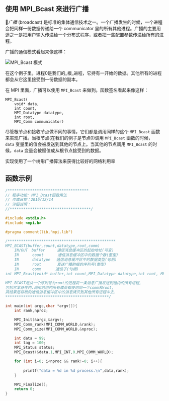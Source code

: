 
## 使用 MPI_Bcast 来进行广播

_广播_ (broadcast) 是标准的集体通信技术之一。一个广播发生的时候，一个进程会把同样一份数据传递给一个 communicator 里的所有其他进程。广播的主要用途之一是把用户输入传递给一个分布式程序，或者把一些配置参数传递给所有的进程。

广播的通信模式看起来像这样：

![MPI_Bcast 模式](https://mpitutorial.com/tutorials/mpi-broadcast-and-collective-communication/broadcast_pattern.png)

在这个例子里，进程0是我们的_根_进程，它持有一开始的数据。其他所有的进程都会从它这里接受到一份数据的副本。

在 MPI 里面，广播可以使用 `MPI_Bcast` 来做到。函数签名看起来像这样：

```
MPI_Bcast(
    void* data,
    int count,
    MPI_Datatype datatype,
    int root,
    MPI_Comm communicator)
```

尽管根节点和接收节点做不同的事情，它们都是调用同样的这个 `MPI_Bcast` 函数来实现广播。当根节点(在我们的例子是节点0)调用 `MPI_Bcast` 函数的时候，`data` 变量里的值会被发送到其他的节点上。当其他的节点调用 `MPI_Bcast` 的时候，`data` 变量会被赋值成从根节点接受到的数据。

实现使用了一个树形广播算法来获得比较好的网络利用率


## 函数示例

```c
/************************************    
// 程序功能: MPI_Bcast函数用法             
// 作成日期：2016/12/14     
// 详细说明：
//************************************/  

#include <stdio.h>
#include <mpi.h>

#pragma comment(lib,"mpi.lib")

/************************************************
MPI_BCAST(buffer,count,datatype,root,comm) 
    IN/OUT　buffer　　  通信消息缓冲区的起始地址(可变)
    IN　　　 count　  　 通信消息缓冲区中的数据个数(整型) 
    IN 　　　datatype 　通信消息缓冲区中的数据类型(句柄) 
    IN　　　 root　  　　发送广播的根的序列号(整型) 
    IN 　　　comm   　　通信子(句柄) 
int MPI_Bcast(void* buffer,int count,MPI_Datatype datatype,int root, MPI_Comm comm) 

MPI_BCAST是从一个序列号为root的进程将一条消息广播发送到组内的所有进程,
包括它本身在内.调用时组内所有成员都使用同一个comm和root,
其结果是将根的通信消息缓冲区中的消息拷贝到其他所有进程中去.
**********************************************/

int main(int argc,char *argv[]){
    int rank,nproc;

    MPI_Init(&argc,&argv);
    MPI_Comm_rank(MPI_COMM_WORLD,&rank);
    MPI_Comm_size(MPI_COMM_WORLD,&nproc);

    int data = 99;
    int tag = 100;
    MPI_Status status;
    MPI_Bcast(&data,1,MPI_INT,0,MPI_COMM_WORLD);

    for (int i=0; i<nproc && rank!=0; i++){
    
        printf("data = %d in %d process.\n",data,rank);
    }

    MPI_Finalize();
    return 0;
}
```
